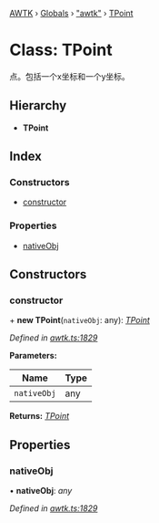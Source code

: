 [AWTK](../README.md) › [Globals](../globals.md) › ["awtk"](../modules/_awtk_.md) › [TPoint](_awtk_.tpoint.md)

# Class: TPoint

点。包括一个x坐标和一个y坐标。

## Hierarchy

* **TPoint**

## Index

### Constructors

* [constructor](_awtk_.tpoint.md#constructor)

### Properties

* [nativeObj](_awtk_.tpoint.md#nativeobj)

## Constructors

###  constructor

\+ **new TPoint**(`nativeObj`: any): *[TPoint](_awtk_.tpoint.md)*

*Defined in [awtk.ts:1829](https://github.com/zlgopen/awtk-binding/blob/feacbc6/tools/code_gen/js/output/awtk.ts#L1829)*

**Parameters:**

Name | Type |
------ | ------ |
`nativeObj` | any |

**Returns:** *[TPoint](_awtk_.tpoint.md)*

## Properties

###  nativeObj

• **nativeObj**: *any*

*Defined in [awtk.ts:1829](https://github.com/zlgopen/awtk-binding/blob/feacbc6/tools/code_gen/js/output/awtk.ts#L1829)*
